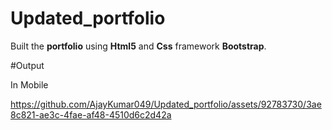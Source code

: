 # Updated_portfolio

Built the <b>portfolio</b> using <b>Html5</b> and <b>Css</b> framework <b>Bootstrap</b>.

#Output

In Mobile

https://github.com/AjayKumar049/Updated_portfolio/assets/92783730/3ae8c821-ae3c-4fae-af48-4510d6c2d42a

